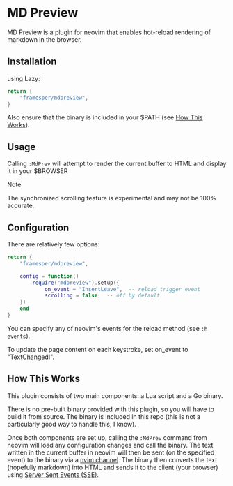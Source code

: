 # MD Preview

MD Preview is a plugin for neovim that enables hot-reload rendering of markdown in the browser.

## Installation

using Lazy:

```lua
return {
    "framesper/mdpreview",
}
```

Also ensure that the binary is included in your $PATH (see [How This Works](#how-this-works)).

## Usage

Calling `:MdPrev` will attempt to render the current buffer to HTML and display it in your $BROWSER

> [!NOTE]
> The synchronized scrolling feature is experimental and may not be 100% accurate.

## Configuration

There are relatively few options:

```lua
return {
    "framesper/mdpreview",

    config = function()
        require("mdpreview").setup({
            on_event = "InsertLeave",  -- reload trigger event
            scrolling = false,  -- off by default
	})
    end
}
```
You can specify any of neovim's events for the reload method (see `:h events`).

To update the page content on each keystroke, set on_event to "TextChangedI".

## How This Works

This plugin consists of two main components: a Lua script and a Go binary.

There is no pre-built binary provided with this plugin, so you will have to build it from source. The binary is included in this repo (this is not a particularly good way to handle this, I know). 

Once both components are set up, calling the `:MdPrev` command from neovim will load any configuration changes and call the binary. The text written in the current buffer in neovim will then be sent (on the specified event) to the binary via a [nvim channel](https://neovim.io/doc/user/channel.html). The binary then converts the text (hopefully markdown) into HTML and sends it to the client (your browser) using [Server Sent Events (SSE)](https://html.spec.whatwg.org/multipage/server-sent-events.html).
